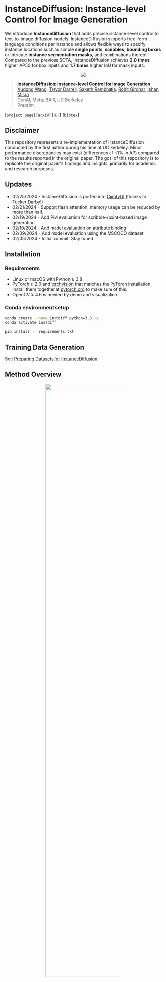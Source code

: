 # InstanceDiffusion: Instance-level Control for Image Generation

We introduce **InstanceDiffusion** that adds precise instance-level control to text-to-image diffusion models. InstanceDiffusion supports free-form language conditions per instance and allows flexible ways to specify instance locations such as simple **single points**, **scribbles**, **bounding boxes** or intricate **instance segmentation masks**, and combinations thereof. 
Compared to the previous SOTA, InstanceDiffusion achieves **2.0 times** higher AP50 for box inputs and **1.7 times** higher IoU for mask inputs.

<p align="center"> <img src='docs/teaser.jpg' align="center" > </p>

> [**InstanceDiffusion: Instance-level Control for Image Generation**](http://people.eecs.berkeley.edu/~xdwang/projects/InstDiff/)            
> [Xudong Wang](https://people.eecs.berkeley.edu/~xdwang/), [Trevor Darrell](https://people.eecs.berkeley.edu/~trevor/), [Saketh Rambhatla](https://rssaketh.github.io/), 
[Rohit Girdhar](https://rohitgirdhar.github.io/), [Ishan Misra](https://imisra.github.io/)     
> GenAI, Meta; BAIR, UC Berkeley            
> Preprint             

[[`project page`](http://people.eecs.berkeley.edu/~xdwang/projects/InstDiff/)] [[`arxiv`](https://arxiv.org/abs/2402.03290)] [[`PDF`](https://arxiv.org/pdf/2402.03290.pdf)] [[`bibtex`](#citation)]             


## Disclaimer
This repository represents a re-implementation of InstanceDiffusion conducted by the first author during his time at UC Berkeley. Minor performance discrepancies may exist (differences of ~1% in AP) compared to the results reported in the original paper. The goal of this repository is to replicate the original paper's findings and insights, primarily for academic and research purposes.


## Updates
* 02/25/2024 - InstanceDiffusion is ported into [ComfyUI](#third-party-implementations) (thanks to Tucker Darby!) 
* 02/21/2024 - Support flash attention, memory usage can be reduced by more than half.
* 02/19/2024 - Add PiM evaluation for scribble-/point-based image generation
* 02/10/2024 - Add model evaluation on attribute binding
* 02/09/2024 - Add model evaluation using the MSCOCO dataset
* 02/05/2024 - Initial commit. Stay tuned


## Installation
### Requirements
- Linux or macOS with Python ≥ 3.8
- PyTorch ≥ 2.0 and [torchvision](https://github.com/pytorch/vision/) that matches the PyTorch installation.
  Install them together at [pytorch.org](https://pytorch.org) to make sure of this. 
- OpenCV ≥ 4.6 is needed by demo and visualization.

### Conda environment setup
```bash
conda create --name instdiff python=3.8 -y
conda activate instdiff

pip install -r requirements.txt
```


## Training Data Generation
See [Preparing Datasets for InstanceDiffusion](dataset-generation/README.md).


## Method Overview
<p align="center">
  <img src="docs/InstDiff-gif.gif" width=70%>
</p>

<p align="center">
  <img src="docs/results.png" width=100%>
</p>

InstanceDiffusion enhances text-to-image models by providing additional instance-level control. In additon to a global text prompt, InstanceDiffusion allows for paired instance-level prompts and their locations (e.g. points, boxes, scribbles or instance masks) to be specified when generating images. 
We add our proposed learnable UniFusion blocks to handle the additional per-instance conditioning. UniFusion fuses the instance conditioning with the backbone and modulate its features to enable instance conditioned image generation. Additionally, we propose ScaleU blocks that improve the UNet’s ability to respect instance-conditioning by rescaling the skip-connection and backbone feature maps produced in the UNet. At inference, we propose Multi-instance Sampler which reduces information leakage across multiple instances.

Please check our [paper](https://arxiv.org/abs/2402.03290) and [project page](http://people.eecs.berkeley.edu/~xdwang/projects/InstDiff/) for more details.


## InstanceDiffusion Inference Demons
If you want to run InstanceDiffusion demos locally, we provide `inference.py`. Please download the pretrained InstanceDiffusion from [Hugging Face](https://huggingface.co/xudongw/InstanceDiffusion/tree/main) or [Google Drive](https://drive.google.com/drive/folders/1Jm3bsBmq5sHBnaN5DemRUqNR0d4cVzqG?usp=sharing) and [SD1.5](https://huggingface.co/runwayml/stable-diffusion-v1-5/resolve/main/v1-5-pruned-emaonly.ckpt), place them under `pretrained` folder and then run it with:
```
python inference.py \
  --num_images 8 \
  --output OUTPUT/ \
  --input_json demos/demo_cat_dog_robin.json \
  --ckpt pretrained/instancediffusion_sd15.pth \
  --test_config configs/test_box.yaml \
  --guidance_scale 5 \
  --alpha 0.8 \
  --seed 0 \
  --mis 0.36 \
  --cascade_strength 0.3 \
```
The JSON file `input_json` specifies text prompts and location conditions for generating images, with several demo JSON files available under the `demos` directory. 
The `num_images` parameter indicates how many images to generate. 
The `mis` setting adjusts the proportion of timesteps utilizing multi-instance sampler, recommended to be below 0.4. A higher `mis` value can decrease information leakage between instances and improve image quality, but may also slow the generation process.
Adjusting `alpha` modifies the fraction of timesteps using instance-level conditions, where a higher `alpha` ensures better adherence to location conditions at the potential cost of image quality, there is a trade-off.
The SDXL refiner is activated if the `cascade_strength` is larger than 0. Note: The SDXL-Refiner was NOT employed for quantitative evaluations in the paper, but we recently found that it can improve the image generation quality.

Our implementation supports Flash/Math/MemEfficient attention, utilizing PyTorch's `torch.backends.cuda.sdp_kernel`. To disable it, simply set `efficient_attention: False` in the configuration `.yaml` file.

The bounding box should follow the format [xmin, ymin, width, height]. The mask is expected in RLE (Run-Length Encoding) format. Scribbles should be specified as [[x1, y1],..., [x20, y20]] and can have duplicated points, and a point is denoted by [x, y].



### Let's Get Everybody Turning Heads!
InstanceDiffusion supports image compositions with granularity spanning from entire instances to parts and subparts. The positioning of parts/subparts can implicitly alter the overall pose of the object.

https://github.com/frank-xwang/InstanceDiffusion/assets/58996472/1c4205a5-c3c4-4605-9fbd-c7023d4a4768

```
python inference.py \
  --num_images 8 \
  --output OUTPUT/ \
  --input_json demos/eagle_left.json \
  --ckpt pretrained/instancediffusion_sd15.pth \
  --test_config configs/test_box.yaml \
  --guidance_scale 5 \
  --alpha 0.8 \
  --seed 0 \
  --mis 0.2 \
  --cascade_strength 0.3 \
```


### Image Generation Using Single Points
InstanceDiffusion supports generating images using points (with one point each instance) and corresponding instance captions.
<p align="center">
  <img src="docs/InstDiff-points.png" width=95%>
</p>

```
python inference.py \
  --num_images 8 \
  --output OUTPUT/ \
  --input_json demos/demo_corgi_kitchen.json \
  --ckpt pretrained/instancediffusion_sd15.pth \
  --test_config configs/test_point.yaml \
  --guidance_scale 5 \
  --alpha 0.8 \
  --seed 0 \
  --mis 0.2 \
  --cascade_strength 0.3 \
```


### Iterative Image Generation
https://github.com/frank-xwang/InstanceDiffusion/assets/58996472/b161455a-6b21-4607-a59d-3a6dd19edab1

InstanceDiffusion can also support iterative image generation, with minimal changes to pre-generated instances and the overall scene. Using the identical initial noise and image caption, InstanceDiffusion can selectively introduce new instances, substitute one instance for another, reposition an instance, or adjust the size of an instance via modifying the bounding boxes. 

```
python inference.py \
  --num_images 8 \
  --output OUTPUT/ \
  --input_json demos/demo_iterative_r1.json \
  --ckpt pretrained/instancediffusion_sd15.pth \
  --test_config configs/test_box.yaml \
  --guidance_scale 5 \
  --alpha 0.8 \
  --seed 0 \
  --mis 0.2 \
  --cascade_strength 0.3 \
```

`--input_json` can be set to `demo_iterative_r{k+1}.json` for generating images in subsequent rounds.


## Model Quantitative Evaluation on MSCOCO
### Location Conditions (point, scribble, box and instance mask)
Download the [MSCOCO 2017 datasets](https://cocodataset.org/#download) and store them in the `datasets` folder, ensuring the data is organized as follows:
```
coco/
  annotations/
    instances_val2017.json
  images/
    val2017/
      000000000139.jpg
      000000000285.jpg
      ...
```

Please download the customized [instances_val2017.json](https://drive.google.com/file/d/1sYpb7jRZJyBJYPFHyjxosIDaiQhkrEhU/view?usp=drive_link), which resizes all images to 512x512 and adjusts the corresponding masks/boxes accordingly. Once you have organized the data, proceed with executing the following commands:

```
CUDA_VISIBLE_DEVICES=0 python eval_local.py \
    --job_index 0 \
    --num_jobs 1 \
    --use_captions \
    --save_dir "eval-cocoval17" \
    --ckpt_path pretrained/instancediffusion_sd15.pth \
    --test_config configs/test_mask.yaml \
    --test_dataset cocoval17 \
    --mis 0.36 \
    --alpha 1.0

pip install ultralytics
mv datasets/coco/images/val2017 datasets/coco/images/val2017-official
ln -s generation_samples/eval-cocoval17 datasets/coco/images/val2017
yolo val segment model=yolov8m-seg.pt data=coco.yaml device=0
```
We divide all samples evenly across `--num_jobs` splits, with each job (GPU) responsible for generating a portion of the validation dataset. The `--job_index` parameter specifies the job index for each individual job.


### Attribute Binding
```
test_attribute="colors" # colors, textures
CUDA_VISIBLE_DEVICES=0 python eval_local.py \
    --job_index 0 \
    --num_jobs 1 \
    --use_captions \
    --save_dir "eval-cocoval17-colors" \
    --ckpt_path pretrained/instancediffusion_sd15.pth \
    --test_config configs/test_mask.yaml \
    --test_dataset cocoval17 \
    --mis 0.36 \
    --alpha 1.0
    --add_random_${test_attribute}

# Eval instance-level CLIP score and attribute binding performance
python eval/eval_attribute_binding.py --folder eval-cocoval17-colors --test_random_colors
```
To assess InstanceDiffusion's performance in texture attribute binding, set `test_attribute` to `textures` and replace `--test_random_colors` with `--test_random_textures`.

### PiM Evaluation for Scribble-/Point-based Image Generation
```
python eval_local.py \
    --job_index 0 \
    --num_jobs 1 \
    --use_captions \
    --save_dir "eval-cocoval17-point" \
    --ckpt_path pretrained/instancediffusion_sd15.pth \
    --test_config configs/test_point.yaml \
    --test_dataset cocoval17 \
    --mis 0.36 \
    --alpha 1.0

pip install ultralytics
mv datasets/coco/images/val2017 datasets/coco/images/val2017-official
ln -s generation_samples/eval-cocoval17-point datasets/coco/images/val2017
yolo val segment model=yolov8m-seg.pt data=coco.yaml device=0

# Please indicate the file path for predictions.json generated in the previous step
python eval/eval_pim.py --pred_json /path/to/predictions.json

```
To evaluate PiM for scribble-based image generation, change `--test_config` to `configs/test_scribble.yaml` when executing `python eval_local.py`. Additionally, include `--test_scribble` when running `python eval/eval_pim.py`.
We divide all samples evenly across `--num_jobs` splits, with each job (GPU) responsible for generating a portion of the validation dataset. The `--job_index` parameter specifies the job index for each individual job.


## InstanceDiffusion Model Training 
To train InstanceDiffusion with submitit, start by setting up the conda environment according to the instructions in [INSTALL](##Installation). Then, prepare the training data by following the guidelines at [this link](dataset-generation/README.md). Next, download [SD1.5](https://huggingface.co/runwayml/stable-diffusion-v1-5/resolve/main/v1-5-pruned-emaonly.ckpt) to the `pretrained` folder. Finally, run the commands below:
```
run_name="instancediffusion"
python run_with_submitit.py \
    --workers 8 \
    --ngpus 8 \
    --nodes 8 \
    --batch_size 8 \
    --base_learning_rate 0.00005 \
    --timeout 20000 \
    --warmup_steps 5000 \
    --partition learn \
    --name=${run_name} \
    --wandb_name ${run_name} \
    --yaml_file="configs/train_sd15.yaml" \
    --official_ckpt_name='pretrained/v1-5-pruned-emaonly.ckpt' \
    --train_file="train.txt" \
    --random_blip 0.5 \
    --count_dup true \
    --add_inst_cap_2_global false \
    --enable_ema true \
    --re_init_opt true \
```
For more options, see `python run_with_submitit.py -h`.

## Third-party Implementations
[ComfyUI-InstanceDiffusion](https://github.com/logtd/ComfyUI-InstanceDiffusion): Tucker Darby helps to port InstanceDiffusion into ComfyUI. Followings are a few videos demos created by Tucker (videos are made with a ComfyUI workflow that uses AnimateDiff with AnimateLCM as the method of consistency):

Demo1             |  Demo2
-------------------------|-------------------------
![](https://github.com/frank-xwang/InstanceDiffusion/assets/58996472/790067ab-4313-4be1-82c6-f22e2aa99b66)  |  ![](https://github.com/frank-xwang/InstanceDiffusion/assets/58996472/aa7c9d65-1ffe-4ef3-b849-fac6e415320a)


## License and Acknowledgment
The majority of InstanceDiffusion is licensed under the [Apache License](LICENSE), however portions of the project are available under separate license terms: CLIP, BLIP, Stable Diffusion and GLIGEN are licensed under their own licenses; If you later add other third party code, please keep this license info updated, and please let us know if that component is licensed under something other than Apache, CC-BY-NC, MIT, or CC0.


## Ethical Considerations
InstanceDiffusion's wide range of image generation capabilities may introduce similar challenges to many other text-to-image generation methods. 


## How to get support from us?
If you have any general questions, feel free to email us at [XuDong Wang](mailto:xdwang@eecs.berkeley.edu). If you have code or implementation-related questions, please feel free to send emails to us or open an issue in this codebase (We recommend that you open an issue in this codebase, because your questions may help others). 


## Citation
If you find our work inspiring or use our codebase in your research, please consider giving a star ⭐ and a citation.

```
@misc{wang2024instancediffusion,
      title={InstanceDiffusion: Instance-level Control for Image Generation}, 
      author={Xudong Wang and Trevor Darrell and Sai Saketh Rambhatla and Rohit Girdhar and Ishan Misra},
      year={2024},
      eprint={2402.03290},
      archivePrefix={arXiv},
      primaryClass={cs.CV}
}
```
